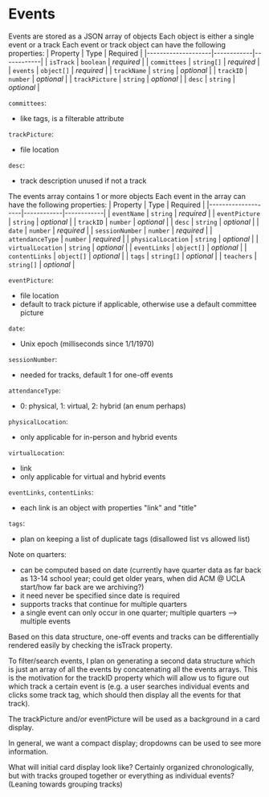 # Events
Events are stored as a JSON array of objects
Each object is either a single event or a track
Each event or track object can have the following properties:
| Property           | Type       | Required   |
|--------------------|------------|------------|
| `isTrack`          | `boolean`  | *required* |
| `committees`       | `string[]` | *required* |
| `events`           | `object[]` | *required* |
| `trackName`        | `string`   | *optional* |
| `trackID`          | `number`   | *optional* |
| `trackPicture`     | `string`   | *optional* |
| `desc`             | `string`   | *optional* |

`committees`:
- like tags, is a filterable attribute

`trackPicture`:
- file location

`desc`:
- track description unused if not a track

The events array contains 1 or more objects
Each event in the array can have the following properties:
| Property           | Type       | Required   |
|--------------------|------------|------------|
| `eventName`        | `string`   | *required* |
| `eventPicture`     | `string`   | *optional* |
| `trackID`          | `number`   | *optional* |
| `desc`             | `string`   | *optional* |
| `date`             | `number`   | *required* |
| `sessionNumber`    | `number`   | *required* |
| `attendanceType`   | `number`   | *required* |
| `physicalLocation` | `string`   | *optional* |
| `virtualLocation`  | `string`   | *optional* |
| `eventLinks`       | `object[]` | *optional* |
| `contentLinks`     | `object[]` | *optional* |
| `tags`             | `string[]` | *optional* |
| `teachers`         | `string[]` | *optional* |

`eventPicture`:
- file location
- default to track picture if applicable, otherwise use a default committee picture

`date`:
- Unix epoch (milliseconds since 1/1/1970)

`sessionNumber`:
- needed for tracks, default 1 for one-off events

`attendanceType`:
- 0: physical, 1: virtual, 2: hybrid (an enum perhaps)

`physicalLocation`:
- only applicable for in-person and hybrid events

`virtualLocation`:
- link
- only applicable for virtual and hybrid events

`eventLinks`, `contentLinks`:
- each link is an object with properties "link" and "title"

`tags`:
- plan on keeping a list of duplicate tags (disallowed list vs allowed list)

Note on quarters:
- can be computed based on date (currently have quarter data as far back as 13-14 school year; could get older years, when did ACM @ UCLA start/how far back are we archiving?)
- it need never be specified since date is required
- supports tracks that continue for multiple quarters
- a single event can only occur in one quarter; multiple quarters --> multiple events

Based on this data structure, one-off events and tracks can be differentially rendered easily by checking the isTrack property.

To filter/search events, I plan on generating a second data structure which is just an array of all the events by concatenating all the events arrays. This is the motivation for the trackID property which will allow us to figure out which track a certain event is (e.g. a user searches individual events and clicks some track tag, which should then display all the events for that track).

The trackPicture and/or eventPicture will be used as a background in a card display.

In general, we want a compact display; dropdowns can be used to see more information.

What will initial card display look like? Certainly organized chronologically, but with tracks grouped together or everything as individual events? (Leaning towards grouping tracks)